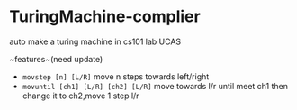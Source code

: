 # TuringMachine-complier
auto make a turing machine in cs101 lab UCAS


~features~(need update)
* `movstep [n] [L/R]` move n steps towards left/right
* `movuntil [ch1] [L/R] [ch2] [L/R]` move towards l/r until meet ch1 then change it to ch2,move 1 step l/r

